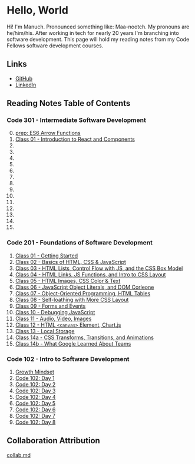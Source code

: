 # Hello, World

Hi! I'm Manuch. Pronounced something like: Maa-nootch. My pronouns are he/him/his. After working in tech for nearly 20 years I'm branching into software development. This page will hold my reading notes from my Code Fellows software development courses.

## Links

- [GitHub](https://github.com/mcsadri/)
- [LinkedIn](https://www.linkedin.com/in/manuch-sadri)

## Reading Notes Table of Contents

### Code 301 - Intermediate Software Development

0. [prep: ES6 Arrow Functions](https://github.com/mcsadri/Reading-Notes/blob/main/Code-301/prework-ES6-arrow-functions.md)
1. [Class 01 - Introduction to React and Components](https://github.com/mcsadri/Reading-Notes/blob/main/Code-301/class-01.md)
2.  
3.  
4.  
5.  
6.  
7.  
8.  
9.  
10.  
11.  
12.  
13.  
14.  
15.  

### Code 201 - Foundations of Software Development

1. [Class 01 - Getting Started](https://github.com/mcsadri/Reading-Notes/blob/main/Code-201/class-01.md)
2. [Class 02 - Basics of HTML, CSS & JavaScript](https://github.com/mcsadri/Reading-Notes/blob/main/Code-201/class-02.md)
3. [Class 03 - HTML Lists, Control Flow with JS, and the CSS Box Model](https://github.com/mcsadri/Reading-Notes/blob/main/Code-201/class-03.md)
4. [Class 04 - HTML Links, JS Functions, and Intro to CSS Layout](https://github.com/mcsadri/Reading-Notes/blob/main/Code-201/class-04.md)
5. [Class 05 - HTML Images, CSS Color & Text](https://github.com/mcsadri/Reading-Notes/blob/main/Code-201/class-05.md)
6. [Class 06 - JavaScript Object Literals, and DOM Corleone](https://github.com/mcsadri/Reading-Notes/blob/main/Code-201/class-06.md)
7. [Class 07 - Object-Oriented Programming, HTML Tables](https://github.com/mcsadri/Reading-Notes/blob/main/Code-201/class-07.md)
8. [Class 08 - Self-loathing with More CSS Layout](https://github.com/mcsadri/Reading-Notes/blob/main/Code-201/class-08.md)
9. [Class 09 - Forms and Events](https://github.com/mcsadri/Reading-Notes/blob/main/Code-201/class-09.md)
10. [Class 10 - Debugging JavaScript](https://github.com/mcsadri/Reading-Notes/blob/main/Code-201/class-10.md)
11. [Class 11 - Audio, Video, Images](https://github.com/mcsadri/Reading-Notes/blob/main/Code-201/class-11.md)
12. [Class 12 - HTML `<canvas>` Element, Chart.js](https://github.com/mcsadri/Reading-Notes/blob/main/Code-201/class-12.md)
13. [Class 13 - Local Storage](https://github.com/mcsadri/Reading-Notes/blob/main/Code-201/class-13.md)
14. [Class 14a - CSS Transforms, Transitions, and Animations](https://github.com/mcsadri/Reading-Notes/blob/main/Code-201/class-14a.md)
15. [Class 14b - What Google Learned About Teams](https://github.com/mcsadri/Reading-Notes/blob/main/Code-201/class-14b.md)

### Code 102 - Intro to Software Development

1. [Growth Mindset](https://github.com/mcsadri/Reading-Notes/blob/main/Code-102/growth.md)
2. [Code 102: Day 1](https://github.com/mcsadri/Reading-Notes/blob/main/Code-102/markdown.md)
3. [Code 102: Day 2](https://github.com/mcsadri/Reading-Notes/blob/main/Code-102/daytwo.md)
4. [Code 102: Day 3](https://github.com/mcsadri/Reading-Notes/blob/main/Code-102/day3.md)
5. [Code 102: Day 4](https://github.com/mcsadri/Reading-Notes/blob/main/Code-102/day4html.md)
6. [Code 102: Day 5](https://github.com/mcsadri/Reading-Notes/blob/main/Code-102/day5css.md)
7. [Code 102: Day 6](https://github.com/mcsadri/Reading-Notes/blob/main/Code-102/day6javascript.md)
8. [Code 102: Day 7](https://github.com/mcsadri/Reading-Notes/blob/main/Code-102/day7javascriptCont.md)
9. [Code 102: Day 8](https://github.com/mcsadri/Reading-Notes/blob/main/Code-102/day8evenmorejavascript.md)

## Collaboration Attribution

[collab.md](https://github.com/mcsadri/Reading-Notes/blob/main/collab.md)
